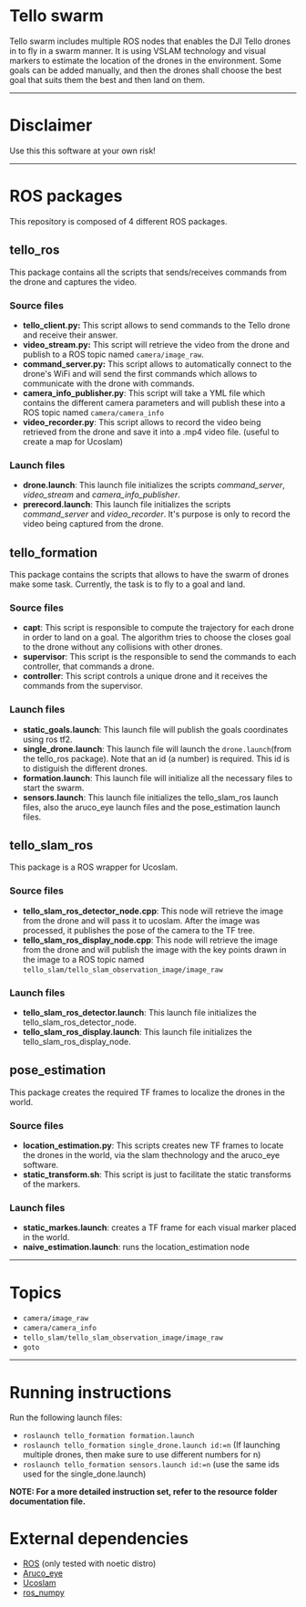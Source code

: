 # Tello swarm

Tello swarm includes multiple ROS nodes that enables the DJI Tello drones in to fly in a swarm manner. It is using VSLAM technology and visual markers to estimate the location of the drones in the environment. Some goals can be added manually, and then the drones shall choose the best goal that suits them the best and then land on them.
***

# Disclaimer
Use this this software at your own risk!
***

# ROS packages
This repository is composed of 4 different ROS packages.
## tello_ros
This package contains all the scripts that sends/receives commands from the drone and captures the video.
### Source files
- **tello_client.py:** This script allows to send commands to the Tello drone and receive their answer.
- **video_stream.py:** This script will retrieve the video from the drone and publish to a ROS topic named ```camera/image_raw```.
- **command_server.py:** This script allows to automatically connect to the drone's WiFi and will send the first commands which allows to communicate with the drone with commands.
- **camera_info_publisher.py**: This script will take a YML file which contains the different camera parameters and will publish these into a ROS topic named ```camera/camera_info```
- **video_recorder.py**: This script allows to record the video being retrieved from the drone and save it into a .mp4 video file. (useful to create a map for Ucoslam)

### Launch files
- **drone.launch**: This launch file initializes the scripts *command_server*, *video_stream* and *camera_info_publisher*.
- **prerecord.launch**: This launch file initializes the scripts *command_server* and *video_recorder*. It's purpose is only to record the video being captured from the drone.

## tello_formation
This package contains the scripts that allows to have the swarm of drones make some task. Currently, the task is to fly to a goal and land.

### Source files
- **capt**: This script is responsible to compute the trajectory for each drone in order to land on a goal. The algorithm tries to choose the closes goal to the drone without any collisions with other drones.
- **supervisor**: This script is the responsible to send the commands to each controller, that commands a drone.
- **controller**: This script controls a unique drone and it receives the commands from the supervisor.

### Launch files
- **static_goals.launch**: This launch file will publish the goals coordinates using ros tf2.
- **single_drone.launch**: This launch file will launch the ```drone.launch```(from the tello_ros package). Note that an id (a number) is required. This id is to distiguish the different drones. 
- **formation.launch**: This launch file will initialize all the necessary files to start the swarm.
- **sensors.launch**: This launch file initializes the tello_slam_ros launch files, also the aruco_eye launch files and the pose_estimation launch files.

## tello_slam_ros
This package is a ROS wrapper for Ucoslam.
### Source files
- **tello_slam_ros_detector_node.cpp**: This node will retrieve the image from the drone and will pass it to ucoslam. After the image was processed, it publishes the pose of the camera to the TF tree.
- **tello_slam_ros_display_node.cpp**: This node will retrieve the image from the drone and will publish the image with the key points drawn in the image to a ROS topic named ```tello_slam/tello_slam_observation_image/image_raw```
### Launch files
- **tello_slam_ros_detector.launch**: This launch file initializes the tello_slam_ros_detector_node.
- **tello_slam_ros_display.launch**: This launch file initializes the tello_slam_ros_display_node.

## pose_estimation
This package creates the required TF frames to localize the drones in the world.
### Source files
- **location_estimation.py**: This scripts creates new TF frames to locate the drones in the world, via the slam thechnology and the aruco_eye software.
- **static_transform.sh**: This script is just to facilitate the static transforms of the markers.
### Launch files
- **static_markes.launch**: creates a TF frame for each visual marker placed in the world.
- **naive_estimation.launch**: runs the location_estimation node
*** 
# Topics
- ```camera/image_raw```
- ```camera/camera_info```
- ```tello_slam/tello_slam_observation_image/image_raw```
- ```goto```
***

# Running instructions
Run the following launch files:
- ```roslaunch tello_formation formation.launch```
- ```roslaunch tello_formation single_drone.launch id:=n``` (If launching multiple drones, then make sure to use different numbers for n)
- ```roslaunch tello_formation sensors.launch id:=n``` (use the same ids used for the single_done.launch)

**NOTE: For a more detailed instruction set, refer to the resource folder documentation file.**

# External dependencies
- [ROS](http://wiki.ros.org/noetic/Installation/Ubuntu) (only tested with noetic distro)
- [Aruco_eye](https://github.com/joselusl/aruco_eye)
- [Ucoslam](http://www.uco.es/investiga/grupos/ava/node/62)
- [ros_numpy](https://github.com/eric-wieser/ros_numpy)
